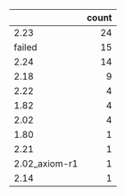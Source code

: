 |               |   count |
|:--------------|--------:|
| 2.23          |      24 |
| failed        |      15 |
| 2.24          |      14 |
| 2.18          |       9 |
| 2.22          |       4 |
| 1.82          |       4 |
| 2.02          |       4 |
| 1.80          |       1 |
| 2.21          |       1 |
| 2.02_axiom-r1 |       1 |
| 2.14          |       1 |
